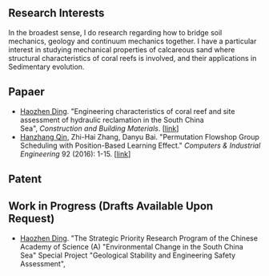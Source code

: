   <div class="article-content">
  <div class="field field-name-body field-type-text-with-summary field-label-hidden"><div class="field-items"><div class="field-item even" property="content:encoded"><h2><strong>Research Interests</strong></h2>
<p>In the broadest sense, I do research regarding how to bridge soil mechanics, geology and continuum mechanics together. I have a particular interest in studying mechanical properties of calcareous sand where structural characteristics of coral reefs is involved, and their applications in Sedimentary evolution.&nbsp;</p>
<h2><strong>Papaer</strong></h2>
<ul><li><u>Haozhen Ding</u>. "Engineering characteristics of coral reef and site assessment of hydraulic reclamation in the South China Sea",&nbsp;<em>Construction and Building Materials</em>. [<a href="https://www.sciencedirect.com/science/article/pii/S0950061821020225">link</a>] 
<li><u>Hanzhang Qin</u>, Zhi-Hai Zhang, Danyu Bai. "Permutation Flowshop Group Scheduling with Position-Based Learning Effect."&nbsp;<em>Computers &amp; Industrial Engineering</em>&nbsp;92 (2016): 1-15. [<a href="http://www.sciencedirect.com/science/article/abs/pii/S0360835215004714">link</a>]</li>
</ul><h2><strong>Patent</strong></h2>

</ul><h2><strong>Work in Progress </strong>(Drafts Available Upon Request)</h2>
<ul><li><u>Haozhen Ding</u>. "The Strategic Priority Research Program of the Chinese Academy of Science (A) "Environmental Change in the South China Sea" Special Project "Geological Stability and Engineering Safety Assessment",&nbsp;</li>

  
  
</article>
    </div>
  </div>
</div>
  </div>
</div>

      
